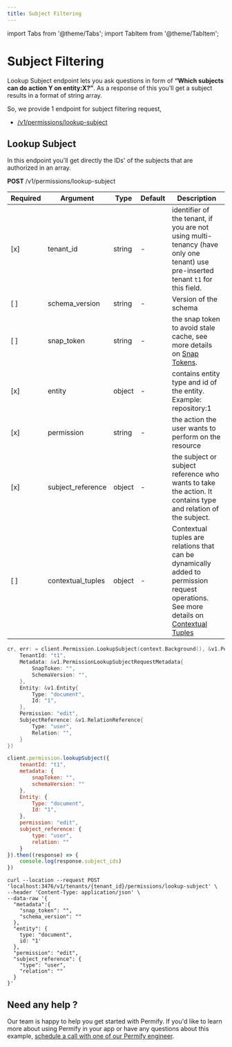 ```yaml
---
title: Subject Filtering
---
```


import Tabs from '@theme/Tabs';
import TabItem from '@theme/TabItem';

# Subject Filtering

Lookup Subject endpoint lets you ask questions in form of **“Which subjects can do action Y on entity:X?”**. As a response of this you’ll get a subject results in a format of string array.

So, we provide 1 endpoint for subject filtering request,

- [/v1/permissions/lookup-subject](#lookup-subject)

## Lookup Subject

In this endpoint you'll get directly the IDs' of the subjects that are authorized in an array.

**POST** /v1/permissions/lookup-subject

| Required | Argument            | Type     | Default | Description                                                                                                                                                                |
|----------|---------------------|----------|---------|----------------------------------------------------------------------------------------------------------------------------------------------------------------------------|
| [x]      | tenant_id           | string   | -       | identifier of the tenant, if you are not using multi-tenancy (have only one tenant) use pre-inserted tenant `t1` for this field.                                           |
| [ ]      | schema_version      | string   | -       | Version of the schema                                                                                                                                                      |
| [ ]      | snap_token          | string   | -       | the snap token to avoid stale cache, see more details on [Snap Tokens](../../../reference/snap-tokens).                                                                       |
| [x]      | entity              | object   | -       | contains entity type and id of the entity. Example: repository:1                                                                                                           |
| [x]      | permission          | string   | -       | the action the user wants to perform on the resource                                                                                                                       |
| [x]      | subject_reference   | object   | -       | the subject or subject reference who wants to take the action. It contains type and relation of the subject.                                                               |
| [ ]      | contextual_tuples   | object   | -       | Contextual tuples are relations that can be dynamically added to permission request operations. See more details on [Contextual Tuples](../../../reference/contextual-tuples) |

<Tabs>
<TabItem value="go" label="Go">

```go
cr, err: = client.Permission.LookupSubject(context.Background(), &v1.PermissionLookupSubjectRequest {
    TenantId: "t1",
    Metadata: &v1.PermissionLookupSubjectRequestMetadata{
        SnapToken: "",
        SchemaVersion: "",
    },
    Entity: &v1.Entity{
        Type: "document",
        Id: "1",
    },
    Permission: "edit",
    SubjectReference: &v1.RelationReference{
        Type: "user",
        Relation: "",
    }
})
```

</TabItem>
<TabItem value="node" label="Node">

```javascript
client.permission.lookupSubject({
    tenantId: "t1",
    metadata: {
        snapToken: "",
        schemaVersion: ""
    },
    Entity: {
        Type: "document",
        Id: "1",
    },
    permission: "edit",
    subject_reference: {
        type: "user",
        relation: ""
    }
}).then((response) => {
    console.log(response.subject_ids)
})
```

</TabItem>
<TabItem value="curl" label="cURL">

```curl
curl --location --request POST 'localhost:3476/v1/tenants/{tenant_id}/permissions/lookup-subject' \
--header 'Content-Type: application/json' \
--data-raw '{
  "metadata":{
    "snap_token": "",
    "schema_version": ""
  },
  "entity": {
    type: "document",
    id: "1'
  },
  "permission": "edit",
  "subject_reference": {
    "type": "user",
    "relation": ""
  }
}'
```

</TabItem>
</Tabs>


## Need any help ?

Our team is happy to help you get started with Permify. If you'd like to learn more about using Permify in your app or have any questions about this example, [schedule a call with one of our Permify engineer](https://meetings-eu1.hubspot.com/ege-aytin/call-with-an-expert).
